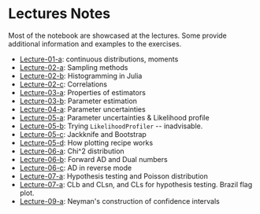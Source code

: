 # Lectures Notes

Most of the notebook are showcased at the lectures. Some provide additional information and examples to the exercises.

- [Lecture-01-a](lecture-01-ajl): continuous distributions, moments
- [Lecture-02-a](lecture-02-a.jl): Sampling methods
- [Lecture-02-b](lecture-02-b.jl): Histogramming in Julia
- [Lecture-02-c](lecture-02-c.jl): Correlations
- [Lecture-03-a](lecture-03-a.jl): Properties of estimators
- [Lecture-03-b](lecture-03-b.jl): Parameter estimation
- [Lecture-04-a](lecture-04-a.jl): Parameter uncertainties
- [Lecture-05-a](lecture-05-a.jl): Parameter uncertainties & Likelihood profile
- [Lecture-05-b](lecture-05-b.jl): Trying `LikelihoodProfiler` -- inadvisable.
- [Lecture-05-c](lecture-05-c.jl): Jackknife and Bootstrap
- [Lecture-05-d](lecture-05-c.jl): How plotting recipe works
- [Lecture-06-a](lecture-06-a.jl): Chi^2 distribution
- [Lecture-06-b](lecture-06-b.jl): Forward AD and Dual numbers
- [Lecture-06-c](lecture-06-c.jl): AD in reverse mode
- [Lecture-07-a](lecture-07-a.jl): Hypothesis testing and Poisson distribution
- [Lecture-07-a](lecture-08-a.jl): CLb and CLsn, and CLs for hypothesis testing. Brazil flag plot.
- [Lecture-09-a](lecture-09-a.jl): Neyman's construction of confidence intervals
